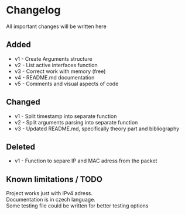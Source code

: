 # Changelog

All important changes will be written here

## Added
- v1 - Create Arguments structure
- v2 - List active interfaces function
- v3 - Correct work with memory (free)
- v4 - README.md documentation
- v5 - Comments and visual aspects of code

## Changed
- v1 - Split timestamp into separate function
- v2 - Split arguments parsing into separate function
- v3 - Updated README.md, specifically theory part and bibliography

## Deleted
- v1 - Function to separe IP and MAC adress from the packet

## Known limitations / TODO
 Project works just with IPv4 adress.\
 Documentation is in czech language.\
 Some testing file could be written for better testing options
